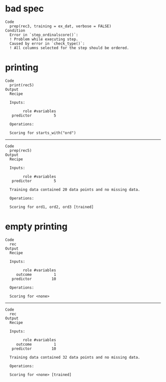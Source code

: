 # bad spec

    Code
      prep(rec3, training = ex_dat, verbose = FALSE)
    Condition
      Error in `step_ordinalscore()`:
      ! Problem while executing step.
      Caused by error in `check_type()`:
      ! All columns selected for the step should be ordered.

# printing

    Code
      print(rec5)
    Output
      Recipe
      
      Inputs:
      
            role #variables
       predictor          5
      
      Operations:
      
      Scoring for starts_with("ord")

---

    Code
      prep(rec5)
    Output
      Recipe
      
      Inputs:
      
            role #variables
       predictor          5
      
      Training data contained 20 data points and no missing data.
      
      Operations:
      
      Scoring for ord1, ord2, ord3 [trained]

# empty printing

    Code
      rec
    Output
      Recipe
      
      Inputs:
      
            role #variables
         outcome          1
       predictor         10
      
      Operations:
      
      Scoring for <none>

---

    Code
      rec
    Output
      Recipe
      
      Inputs:
      
            role #variables
         outcome          1
       predictor         10
      
      Training data contained 32 data points and no missing data.
      
      Operations:
      
      Scoring for <none> [trained]

